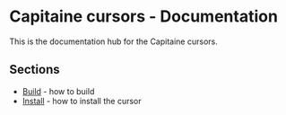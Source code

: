 # Capitaine cursors - Documentation

This is the documentation hub for the Capitaine cursors.

## Sections

- [Build](Build.md) - how to build
- [Install](Install.md) - how to install the cursor
